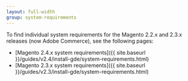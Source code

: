 ```yaml
---
layout: full-width
group: system-requirements
---
```


To find individual system requirements for the Magento 2.2.x and 2.3.x releases (now Adobe Commerce), see the following pages:

*  [Magento 2.4.x system requirements]({{ site.baseurl }}/guides/v2.4/install-gde/system-requirements.html)
*  [Magento 2.3.x system requirements]({{ site.baseurl }}/guides/v2.3/install-gde/system-requirements.html)
